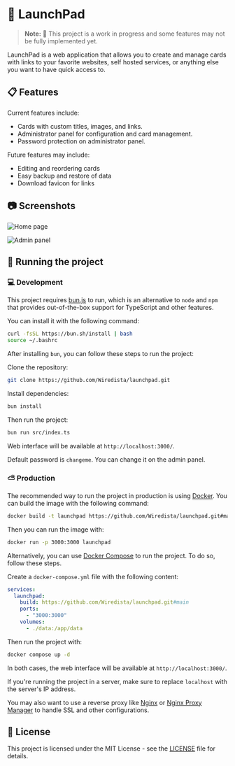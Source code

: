 # 🚀 LaunchPad

> **Note:** 📢 This project is a work in progress and some features may not be fully implemented yet.

LaunchPad is a web application that allows you to create and manage cards with links to your favorite websites, self hosted services, or anything else you want to have quick access to.

## 📋 Features

Current features include:
- Cards with custom titles, images, and links.
- Administrator panel for configuration and card management.
- Password protection on administrator panel.

Future features may include:
- Editing and reordering cards
- Easy backup and restore of data
- Download favicon for links

## 📷 Screenshots
![Home page](https://github.com/user-attachments/assets/95aa26dd-7ce1-475c-9c8b-9dbbd04580ae)

![Admin panel](https://github.com/user-attachments/assets/b59f6874-9e95-42d1-b0be-c4917bbfef65)



## 📡 Running the project

### 💻 Development
This project requires [bun.js](https://bun.sh/) to run, which is an alternative to `node` and `npm` that provides out-of-the-box support for TypeScript and other features.

You can install it with the following command:
```bash
curl -fsSL https://bun.sh/install | bash
source ~/.bashrc
```

After installing `bun`, you can follow these steps to run the project:

Clone the repository:
```bash
git clone https://github.com/Wiredista/launchpad.git
```

Install dependencies:
```bash
bun install
```

Then run the project:
```bash
bun run src/index.ts
```

Web interface will be available at `http://localhost:3000/`.

Default password is `changeme`. You can change it on the admin panel.

### ⛅ Production

The recommended way to run the project in production is using [Docker](https://www.docker.com/). You can build the image with the following command:
```bash
docker build -t launchpad https://github.com/Wiredista/launchpad.git#main
```

Then you can run the image with:
```bash
docker run -p 3000:3000 launchpad
```

Alternatively, you can use [Docker Compose](https://docs.docker.com/compose/install/) to run the project.  To do so, follow these steps.

Create a `docker-compose.yml` file with the following content:
```yaml
services:
  launchpad:
    build: https://github.com/Wiredista/launchpad.git#main
    ports:
      - "3000:3000"
    volumes:
      - ./data:/app/data
```

Then run the project with:
```bash
docker compose up -d
```

In both cases, the web interface will be available at `http://localhost:3000/`.

If you're running the project in a server, make sure to replace `localhost` with the server's IP address.

You may also want to use a reverse proxy like [Nginx](https://www.nginx.com/) or [Nginx Proxy Manager](https://nginxproxymanager.com/) to handle SSL and other configurations.

## 📝 License

This project is licensed under the MIT License - see the [LICENSE](LICENSE) file for details.